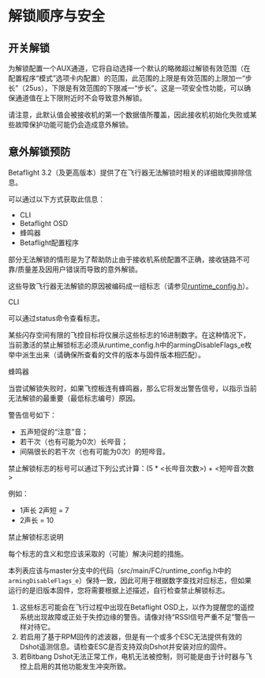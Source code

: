 # 解锁顺序与安全

## 开关解锁

为解锁配置一个AUX通道，它将自动选择一个默认的略微超过解锁有效范围（在配置程序“模式”选项卡内配置）的范围，此范围的上限是有效范围的上限加一“步长”（25us），下限是有效范围的下限减一“步长”。这是一项安全性功能，可以确保通道值在上下限附近时不会导致意外解锁。

请注意，此默认值会被接收机的第一个数据值所覆盖，因此接收机初始化失败或某些故障保护功能可能仍会造成意外解锁。

## 意外解锁预防

Betaflight 3.2（及更高版本）提供了在飞行器无法解锁时相关的详细故障排除信息。

可以通过以下方式获取此信息：

* CLI
* Betaflight OSD
* 蜂鸣器
* Betaflight配置程序

部分无法解锁的情形是为了帮助防止由于接收机系统配置不正确，接收链路不可靠/质量差及因用户错误而导致的意外解锁。

这些导致飞行器无法解锁的原因被编码成一组标志（请参见[runtime\_config.h](https://github.com/betaflight/betaflight/blob/master/src/main/fc/runtime_config.h)）。

CLI

可以通过status命令查看标志。

某些闪存空间有限的飞控目标将仅展示这些标志的16进制数字。在这种情况下，当前激活的禁止解锁标志必须从runtime\_config.h中的armingDisableFlags\_e枚举中派生出来（请确保所查看的文件的版本与固件版本相匹配）。

蜂鸣器

当尝试解锁失败时，如果飞控板连有蜂鸣器，那么它将发出警告信号，以指示当前无法解锁的最重要（最低标志编号）原因。

警告信号如下：

* 五声短促的“注意”音；
* 若干次（也有可能为0次）长哔音；
* 间隔很长的若干次（也有可能为0次）的短哔音。

禁止解锁标志的标号可以通过下列公式计算：\(5 \* &lt;长哔音次数&gt;\) + &lt;短哔音次数&gt;

例如：

* 1声长 2声短 = 7
* 2声长 = 10

禁止解锁标志说明

每个标志的含义和您应该采取的（可能）解决问题的措施。

本列表应该与master分支中的代码（src/main/FC/runtime\_config.h中的`armingDisableFlags_e`）保持一致，因此可用于根据数字查找对应标志，但如果运行的是旧版本固件，您将需要根据上述描述，自行检查禁止解锁标志。



1. 这些标志可能会在飞行过程中出现在Betaflight OSD上，以作为提醒您的遥控系统出现故障或正处于失控边缘的警告。请像对待“RSSI信号严重不足”警告一样对待它。
2. 若启用了基于RPM回传的滤波器，但是有一个或多个ESC无法提供有效的Dshot遥测信息。请检查ESC是否支持双向Dshot并安装对应的固件。
3. 若Bitbang Dshot无法正常工作，电机无法被控制，则可能是由于计时器与飞控上启用的其他功能发生冲突所致。

